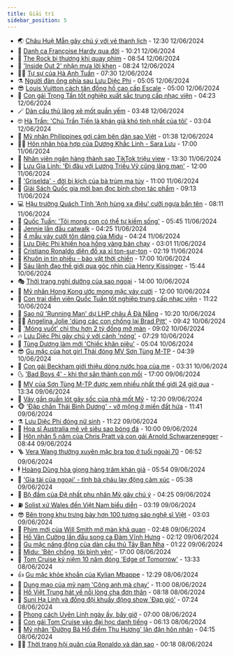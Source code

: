 ```yaml
---
title: Giải trí
sidebar_position: 5
---
```


<!-- vnexpress-giai-tri:START -->
- 🌏 [Châu Huệ Mẫn gây chú ý với vẻ thanh lịch](https://vnexpress.net/chau-hue-man-gay-chu-y-voi-ve-thanh-lich-4757556.html) - 12:30 12/06/2024
- 💫 [Danh ca Françoise Hardy qua đời](https://vnexpress.net/danh-ca-fran-oise-hardy-qua-doi-4757545.html) - 10:21 12/06/2024
- 🌮 [The Rock bị thương khi quay phim](https://vnexpress.net/the-rock-bi-thuong-khi-quay-phim-4757299.html) - 08:54 12/06/2024
- 🧠 [&#39;Inside Out 2&#39; nhận mưa lời khen](https://vnexpress.net/inside-out-2-nhan-mua-loi-khen-4757306.html) - 08:24 12/06/2024
- 👨‍🏫 [Tự sự của Hà Anh Tuấn](https://vnexpress.net/tu-su-cua-ha-anh-tuan-4757209.html) - 07:30 12/06/2024
- ⚗️ [Người đàn ông phía sau Lưu Diệc Phi](https://vnexpress.net/nguoi-dan-ong-phia-sau-luu-diec-phi-4757343.html) - 05:05 12/06/2024
- 😎 [Louis Vuitton cách tân đồng hồ cao cấp Escale](https://vnexpress.net/louis-vuitton-cach-tan-dong-ho-cao-cap-escale-4757289.html) - 05:00 12/06/2024
- 🫣 [Con gái Trọng Tấn tốt nghiệp xuất sắc trung cấp nhạc viện](https://vnexpress.net/con-gai-trong-tan-tot-nghiep-xuat-sac-trung-cap-nhac-vien-4757361.html) - 04:23 12/06/2024
- 🪄 [Dàn cầu thủ lăng xê mốt quần yếm](https://vnexpress.net/dan-cau-thu-lang-xe-mot-quan-yem-4757156.html) - 03:48 12/06/2024
- 🤓 [Hà Trần: &#39;Chú Trần Tiến là khán giả khó tính nhất của tôi&#39;](https://vnexpress.net/ha-tran-chu-tran-tien-la-khan-gia-kho-tinh-nhat-cua-toi-4756999.html) - 03:04 12/06/2024
- 🫶 [Mỹ nhân Philippines gợi cảm bên dàn sao Việt](https://vnexpress.net/my-nhan-philippines-goi-cam-ben-dan-sao-viet-4757189.html) - 01:38 12/06/2024
- 🧑‍🏫 [Hôn nhân hòa hợp của Dương Khắc Linh - Sara Lưu](https://vnexpress.net/hon-nhan-hoa-hop-cua-duong-khac-linh-sara-luu-4754978.html) - 17:00 11/06/2024
- 🦄 [Nhân viên ngân hàng thành sao TikTok triệu view](https://vnexpress.net/nhan-vien-ngan-hang-thanh-sao-tiktok-trieu-view-4757056.html) - 13:30 11/06/2024
- 💫 [Lưu Gia Linh: &#39;Đi đâu với Lương Triều Vỹ cũng lãng mạn&#39;](https://vnexpress.net/luu-gia-linh-di-dau-voi-luong-trieu-vy-cung-lang-man-4757062.html) - 12:00 11/06/2024
- 🎊 [&#39;Griselda&#39; - đời bi kịch của bà trùm ma túy](https://vnexpress.net/giai-tri/phim/thu-vien-phim/griselda-711) - 11:00 11/06/2024
- 👹 [Giải Sách Quốc gia mời bạn đọc bình chọn tác phẩm](https://vnexpress.net/giai-sach-quoc-gia-moi-ban-doc-binh-chon-tac-pham-4757059.html) - 09:13 11/06/2024
- 💻 [Hậu trường Quách Tĩnh &#39;Anh hùng xạ điêu&#39; cưỡi ngựa bắn tên](https://vnexpress.net/hau-truong-quach-tinh-anh-hung-xa-dieu-cuoi-ngua-ban-ten-4756966.html) - 08:11 11/06/2024
- 🤡 [Quốc Tuấn: &#39;Tôi mong con có thể tự kiếm sống&#39;](https://vnexpress.net/quoc-tuan-toi-mong-con-co-the-tu-kiem-song-4756876.html) - 05:45 11/06/2024
- 🥰 [Jennie lần đầu catwalk](https://vnexpress.net/jennie-lan-dau-catwalk-4756835.html) - 04:25 11/06/2024
- 🚀 [4 mẫu váy cưới tôn dáng của Midu](https://vnexpress.net/4-mau-vay-cuoi-ton-dang-cua-midu-4756649.html) - 04:24 11/06/2024
- 📝 [Lưu Diệc Phi khiến hoa hồng vàng bán chạy](https://vnexpress.net/luu-diec-phi-khien-hoa-hong-vang-ban-chay-4756770.html) - 03:01 11/06/2024
- 🐲 [Cristiano Ronaldo diện đồ xa xỉ ton-sur-ton](https://vnexpress.net/cristiano-ronaldo-dien-do-xa-xi-ton-sur-ton-4756676.html) - 02:19 11/06/2024
- 🎃 [Khuôn in tín phiếu - bảo vật thời chiến](https://vnexpress.net/khuon-in-tin-phieu-bao-vat-thoi-chien-4755990.html) - 17:00 10/06/2024
- 🤠 [Sáu lãnh đạo thế giới qua góc nhìn của Henry Kissinger](https://vnexpress.net/sau-lanh-dao-the-gioi-qua-goc-nhin-cua-henry-kissinger-4749501.html) - 15:44 10/06/2024
- 🎭 [Thời trang nghỉ dưỡng của sao ngoại](https://vnexpress.net/thoi-trang-nghi-duong-cua-sao-ngoai-4756570.html) - 14:00 10/06/2024
- 🧰 [Mỹ nhân Hong Kong ước mong mặc váy cưới](https://vnexpress.net/my-nhan-hong-kong-uoc-mong-mac-vay-cuoi-4756586.html) - 12:00 10/06/2024
- 🦍 [Con trai diễn viên Quốc Tuấn tốt nghiệp trung cấp nhạc viện](https://vnexpress.net/con-trai-dien-vien-quoc-tuan-tot-nghiep-trung-cap-nhac-vien-4756578.html) - 11:22 10/06/2024
- 🌝 [Sao nữ &#39;Running Man&#39; dự LHP châu Á Đà Nẵng](https://vnexpress.net/sao-nu-running-man-du-lhp-chau-a-da-nang-4756612.html) - 10:20 10/06/2024
- 🧑‍💻 [Angelina Jolie &#39;dùng các con chống lại Brad Pitt&#39;](https://vnexpress.net/angelina-jolie-dung-cac-con-chong-lai-brad-pitt-4756528.html) - 09:42 10/06/2024
- 🥸 [&#39;Móng vuốt&#39; chỉ thu hơn 2 tỷ đồng mở màn](https://vnexpress.net/mong-vuot-chi-thu-hon-2-ty-dong-mo-man-4756539.html) - 09:02 10/06/2024
- 🔥 [Lưu Diệc Phi gây chú ý với cảnh &#39;nóng&#39;](https://vnexpress.net/luu-diec-phi-gay-chu-y-voi-canh-nong-4756479.html) - 07:29 10/06/2024
- 🐎 [Tùng Dương làm mới &#39;Chiếc khăn piêu&#39;](https://vnexpress.net/tung-duong-lam-moi-chiec-khan-pieu-4756311.html) - 05:04 10/06/2024
- 😎 [Gu mặc của hot girl Thái đóng MV Sơn Tùng M-TP](https://vnexpress.net/gu-mac-cua-hot-girl-thai-dong-mv-son-tung-m-tp-4756417.html) - 04:39 10/06/2024
- 🦄 [Con gái Beckham giới thiệu dòng nước hoa của mẹ](https://vnexpress.net/con-gai-beckham-gioi-thieu-dong-nuoc-hoa-cua-me-4756351.html) - 03:31 10/06/2024
- 🌜 [&#39;Bad Boys 4&#39; - khi thợ săn thành con mồi](https://vnexpress.net/giai-tri/phim/thu-vien-phim/bad-boys-4-710) - 17:00 09/06/2024
- 🚦 [MV của Sơn Tùng M-TP được xem nhiều nhất thế giới 24 giờ qua](https://vnexpress.net/mv-cua-son-tung-m-tp-duoc-xem-nhieu-nhat-the-gioi-24-gio-qua-4756243.html) - 13:34 09/06/2024
- 🧐 [Váy gắn quần lót gây sốc của nhà mốt Mỹ](https://vnexpress.net/vay-gan-quan-lot-gay-soc-cua-nha-mot-my-4756217.html) - 12:20 09/06/2024
- 🐵 [&#39;Đập chắn Thái Bình Dương&#39; - vỡ mộng ở miền đất hứa](https://vnexpress.net/dap-chan-thai-binh-duong-vo-mong-o-mien-dat-hua-4751179.html) - 11:41 09/06/2024
- ⚗️ [Lưu Diệc Phi đóng nữ sinh](https://vnexpress.net/luu-diec-phi-dong-nu-sinh-4756213.html) - 11:22 09/06/2024
- 👺 [Họa sĩ Australia mê vẽ siêu sao bóng đá](https://vnexpress.net/hoa-si-australia-me-ve-sieu-sao-bong-da-4755783.html) - 10:00 09/06/2024
- 🌊 [Hôn nhân 5 năm của Chris Pratt và con gái Arnold Schwarzenegger](https://vnexpress.net/hon-nhan-5-nam-cua-chris-pratt-va-con-gai-arnold-schwarzenegger-4756138.html) - 08:44 09/06/2024
- 🪜 [Vera Wang thường xuyên mặc bra top ở tuổi ngoài 70](https://vnexpress.net/vera-wang-thuong-xuyen-mac-bra-top-o-tuoi-ngoai-70-4756181.html) - 06:52 09/06/2024
- 🕴 [Hoàng Dũng hòa giọng hàng trăm khán giả](https://vnexpress.net/hoang-dung-hoa-giong-hang-tram-khan-gia-4756175.html) - 05:54 09/06/2024
- 💃 [&#39;Gia tài của ngoại&#39; - tình bà cháu lay động cảm xúc](https://vnexpress.net/giai-tri/phim/thu-vien-phim/gia-tai-cua-ngoai-709) - 05:38 09/06/2024
- 🦄 [Bộ đầm của Đệ nhất phu nhân Mỹ gây chú ý](https://vnexpress.net/bo-dam-cua-de-nhat-phu-nhan-my-gay-chu-y-4756142.html) - 04:25 09/06/2024
- ⛽️ [Solist xứ Wales đến Việt Nam biểu diễn](https://vnexpress.net/solist-xu-wales-den-viet-nam-bieu-dien-4755710.html) - 03:19 09/06/2024
- 😎 [Bên trong khu trưng bày hơn 100 tượng sáp nghệ sĩ Việt](https://vnexpress.net/ben-trong-khu-trung-bay-hon-100-tuong-sap-nghe-si-viet-4756032.html) - 03:03 09/06/2024
- 🌊 [Phim mới của Will Smith mở màn khả quan](https://vnexpress.net/phim-moi-cua-will-smith-mo-man-kha-quan-4756120.html) - 02:48 09/06/2024
- 🐲 [Hồ Văn Cường lần đầu song ca Đàm Vĩnh Hưng](https://vnexpress.net/ho-van-cuong-lan-dau-song-ca-dam-vinh-hung-4756095.html) - 02:12 09/06/2024
- 💂 [Gu mặc năng động của dàn cầu thủ Tây Ban Nha](https://vnexpress.net/gu-mac-nang-dong-cua-dan-cau-thu-tay-ban-nha-4756001.html) - 01:22 09/06/2024
- 🙉 [Midu: &#39;Bên chồng, tôi bình yên&#39;](https://vnexpress.net/midu-ben-chong-toi-binh-yen-4755151.html) - 17:00 08/06/2024
- 💪 [Tom Cruise kỷ niệm 10 năm đóng &#39;Edge of Tomorrow&#39;](https://vnexpress.net/tom-cruise-ky-niem-10-nam-dong-edge-of-tomorrow-4755730.html) - 13:33 08/06/2024
- 👍 [Gu mặc khỏe khoắn của Kylian Mbappe](https://vnexpress.net/gu-mac-khoe-khoan-cua-kylian-mbappe-4755274.html) - 12:29 08/06/2024
- 💪 [Dung mạo của mỹ nam &#39;Cõng anh mà chạy&#39;](https://vnexpress.net/dung-mao-cua-my-nam-cong-anh-ma-chay-4753462.html) - 11:00 08/06/2024
- 💄 [Hồ Việt Trung hát về nỗi lòng cha đơn thân](https://vnexpress.net/ho-viet-trung-hat-ve-noi-long-cha-don-than-4755957.html) - 08:18 08/06/2024
- 🦩 [Suni Hạ Linh và đồng đội khuấy động show &#39;Đạp gió&#39;](https://vnexpress.net/suni-ha-linh-va-dong-doi-khuay-dong-show-dap-gio-4755971.html) - 07:24 08/06/2024
- 🥸 [Phong cách Uyên Linh ngày ấy, bây giờ](https://vnexpress.net/phong-cach-uyen-linh-ngay-ay-bay-gio-4755751.html) - 07:00 08/06/2024
- 🧰 [Con gái Tom Cruise vào đại học danh tiếng](https://vnexpress.net/con-gai-tom-cruise-vao-dai-hoc-danh-tieng-4755962.html) - 06:13 08/06/2024
- 💼 [Mỹ nhân &#39;Đường Bá Hổ điểm Thu Hương&#39; lận đận hôn nhân](https://vnexpress.net/my-nhan-duong-ba-ho-diem-thu-huong-lan-dan-hon-nhan-4755899.html) - 04:15 08/06/2024
- 🧑‍💻 [Thời trang hội quân của Ronaldo và dàn sao](https://vnexpress.net/thoi-trang-hoi-quan-cua-ronaldo-va-dan-sao-4755801.html) - 00:18 08/06/2024<!-- vnexpress-giai-tri:END -->
